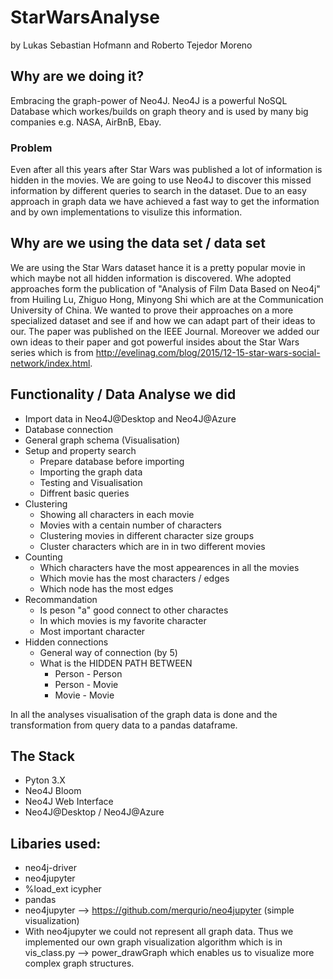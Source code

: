 # StarWarsAnalyse

by Lukas Sebastian Hofmann and Roberto Tejedor Moreno

## Why are we doing it?
Embracing the graph-power of Neo4J. Neo4J is a powerful NoSQL Database which workes/builds on graph theory and is used by many big companies e.g. NASA, AirBnB, Ebay. 

### Problem
Even after all this years after Star Wars was published a lot of information is hidden in the movies. We are going to use Neo4J to discover this missed information by different queries to search in the dataset. Due to an easy approach in graph data we have achieved a fast way to get the information and by own implementations to visulize this information.  

## Why are we using the data set / data set
We are using the Star Wars dataset hance it is a pretty popular movie in which maybe not all hidden information is discovered. Whe adopted approaches form the publication of "Analysis of Film Data Based on Neo4j" from Huiling Lu, Zhiguo Hong, Minyong Shi which are at the Communication University of China. We wanted to prove their approaches on a more specialized dataset and see if and how we can adapt part of their ideas to our. The paper was published on the IEEE Journal. Moreover we added our own ideas to their paper and got powerful insides about the Star Wars series which is from http://evelinag.com/blog/2015/12-15-star-wars-social-network/index.html.  

## Functionality / Data Analyse we did
- Import data in Neo4J@Desktop and Neo4J@Azure 
- Database connection
- General graph schema (Visualisation)
- Setup and property search 
  * Prepare database before importing
  * Importing the graph data
  * Testing and Visualisation
  * Diffrent basic queries
- Clustering
  * Showing all characters in each movie
  * Movies with a centain number of characters
  * Clustering movies in different character size groups
  * Cluster characters which are in in two different movies
- Counting
  * Which characters have the most appearences in all the movies
  * Which movie has the most characters / edges
  * Which node has the most edges
- Recommandation
  * Is peson "a" good connect to other charactes
  * In which movies is my favorite character
  * Most important character 
- Hidden connections
  * General way of connection (by 5)
  * What is the HIDDEN PATH BETWEEN
    * Person - Person
    * Person - Movie 
    * Movie - Movie

In all the analyses visualisation of the graph data is done and the transformation from query data to a pandas dataframe. 

 ## The Stack
 - Pyton 3.X
 - Neo4J Bloom
 - Neo4J Web Interface
 - Neo4J@Desktop / Neo4J@Azure

 ## Libaries used:
 * neo4j-driver
 * neo4jupyter
 * %load_ext icypher
 * pandas
 * neo4jupyter --> https://github.com/merqurio/neo4jupyter (simple visualization)
 * With neo4jupyter we could not represent all graph data. Thus we implemented our own graph visualization algorithm which is in vis_class.py --> power_drawGraph which enables us to visualize more complex graph structures. 
